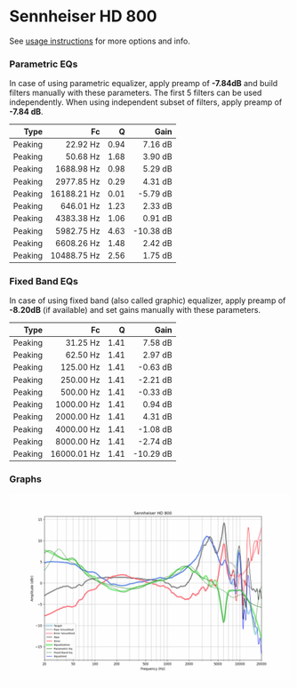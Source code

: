 # Sennheiser HD 800
See [usage instructions](https://github.com/jaakkopasanen/AutoEq#usage) for more options and info.

### Parametric EQs
In case of using parametric equalizer, apply preamp of **-7.84dB** and build filters manually
with these parameters. The first 5 filters can be used independently.
When using independent subset of filters, apply preamp of **-7.84 dB**.

| Type    | Fc          |    Q | Gain      |
|--------:|------------:|-----:|----------:|
| Peaking | 22.92 Hz    | 0.94 | 7.16 dB   |
| Peaking | 50.68 Hz    | 1.68 | 3.90 dB   |
| Peaking | 1688.98 Hz  | 0.98 | 5.29 dB   |
| Peaking | 2977.85 Hz  | 0.29 | 4.31 dB   |
| Peaking | 16188.21 Hz | 0.01 | -5.79 dB  |
| Peaking | 646.01 Hz   | 1.23 | 2.33 dB   |
| Peaking | 4383.38 Hz  | 1.06 | 0.91 dB   |
| Peaking | 5982.75 Hz  | 4.63 | -10.38 dB |
| Peaking | 6608.26 Hz  | 1.48 | 2.42 dB   |
| Peaking | 10488.75 Hz | 2.56 | 1.75 dB   |

### Fixed Band EQs
In case of using fixed band (also called graphic) equalizer, apply preamp of **-8.20dB**
(if available) and set gains manually with these parameters.

| Type    | Fc          |    Q | Gain      |
|--------:|------------:|-----:|----------:|
| Peaking | 31.25 Hz    | 1.41 | 7.58 dB   |
| Peaking | 62.50 Hz    | 1.41 | 2.97 dB   |
| Peaking | 125.00 Hz   | 1.41 | -0.63 dB  |
| Peaking | 250.00 Hz   | 1.41 | -2.21 dB  |
| Peaking | 500.00 Hz   | 1.41 | -0.33 dB  |
| Peaking | 1000.00 Hz  | 1.41 | 0.94 dB   |
| Peaking | 2000.00 Hz  | 1.41 | 4.31 dB   |
| Peaking | 4000.00 Hz  | 1.41 | -1.08 dB  |
| Peaking | 8000.00 Hz  | 1.41 | -2.74 dB  |
| Peaking | 16000.01 Hz | 1.41 | -10.29 dB |

### Graphs
![](./Sennheiser%20HD%20800.png)